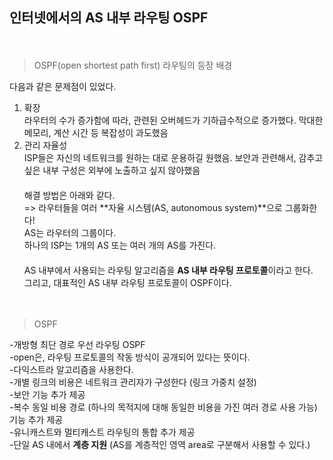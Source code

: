 ## 인터넷에서의 AS 내부 라우팅 OSPF
　    
> OSPF(open shortest path first) 라우팅의 등장 배경

다음과 같은 문제점이 있었다.　    
1. 확장　    
   라우터의 수가 증가함에 따라, 관련된 오버헤드가 기하급수적으로 증가했다. 막대한 메모리, 계산 시간 등 복잡성이 과도했음　    
2. 관리 자율성　    
   ISP들은 자신의 네트워크를 원하는 대로 운용하길 원했음. 보안과 관련해서, 감추고 싶은 내부 구성은 외부에 노출하고 싶지 않아했음　    
　    
해결 방법은 아래와 같다.　    
=> 라우터들을 여러 **자율 시스템(AS, autonomous system)**으로 그룹화한다!　    
AS는 라우터의 그룹이다. 　    
하나의 ISP는 1개의 AS 또는 여러 개의 AS를 가진다.　    
　    
AS 내부에서 사용되는 라우팅 알고리즘을 **AS 내부 라우팅 프로토콜**이라고 한다.　    
그리고, 대표적인 AS 내부 라우팅 프로토콜이 OSPF이다.　    

　    
> OSPF

-개방형 최단 경로 우선 라우팅 OSPF　    
-open은, 라우팅 프로토콜의 작동 방식이 공개되어 있다는 뜻이다.　    
-다익스트라 알고리즘을 사용한다.　    
-개별 링크의 비용은 네트워크 관리자가 구성한다 (링크 가중치 설정)　    
-보안 기능 추가 제공　    
-복수 동일 비용 경로 (하나의 목적지에 대해 동일한 비용을 가진 여러 경로 사용 가능) 기능 추가 제공　    
-유니캐스트와 멀티캐스트 라우팅의 통합 추가 제공　    
-단일 AS 내에서 **계층 지원** (AS를 계층적인 영역 area로 구분해서 사용할 수 있다.)　    


